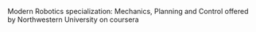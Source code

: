 Modern Robotics specialization: Mechanics, Planning and Control offered by Northwestern University on coursera
